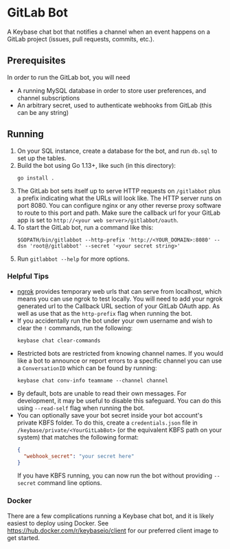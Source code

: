# GitLab Bot

A Keybase chat bot that notifies a channel when an event happens on a GitLab project (issues, pull requests, commits, etc.).

## Prerequisites

In order to run the GitLab bot, you will need

- A running MySQL database in order to store user preferences, and channel subscriptions
- An arbitrary secret, used to authenticate webhooks from GitLab (this can be any string)

## Running

1. On your SQL instance, create a database for the bot, and run `db.sql` to set up the tables.
2. Build the bot using Go 1.13+, like such (in this directory):
   ```
   go install .
   ```
3. The GitLab bot sets itself up to serve HTTP requests on `/gitlabbot` plus a prefix indicating what the URLs will look like. The HTTP server runs on port 8080. You can configure nginx or any other reverse proxy software to route to this port and path. Make sure the callback url for your GitLab app is set to `http://<your web server>/gitlabbot/oauth`.
4. To start the GitLab bot, run a command like this:
   ```
   $GOPATH/bin/gitlabbot --http-prefix 'http://<YOUR_DOMAIN>:8080' --dsn 'root@/gitlabbot' --secret '<your secret string>'
   ```
5. Run `gitlabbot --help` for more options.

### Helpful Tips

- [ngrok](https://ngrok.com) provides temporary web urls that can serve from localhost, which means you can use ngrok to test locally. You will need to add your ngrok generated url to the Callback URL section of your GitLab OAuth app. As well as use that as the `http-prefix` flag when running the bot.
- If you accidentally run the bot under your own username and wish to clear the `!` commands, run the following:
  ```
  keybase chat clear-commands
  ```
- Restricted bots are restricted from knowing channel names. If you would like
  a bot to announce or report errors to a specific channel you can use a
  `ConversationID` which can be found by running:
  ```
  keybase chat conv-info teamname --channel channel
  ```
- By default, bots are unable to read their own messages. For development, it may be useful to disable this safeguard.
  You can do this using `--read-self` flag when running the bot.
- You can optionally save your bot secret inside your bot account's private KBFS folder. To do this, create a `credentials.json` file in `/keybase/private/<YourGitLabBot>` (or the equivalent KBFS path on your system) that matches the following format:
  ```json
  {
    "webhook_secret": "your secret here"
  }
  ```
  If you have KBFS running, you can now run the bot without providing `--secret` command line options.

### Docker

There are a few complications running a Keybase chat bot, and it is likely easiest to deploy using Docker. See https://hub.docker.com/r/keybaseio/client for our preferred client image to get started.
